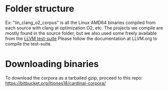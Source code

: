 # Folder structure

Ex: "lin_clang_o2_corpus" is all the Linux AMD64 binaries compiled from each source with clang at optimization O2, etc. The projects we compile are mostly found in the source folder, but we also used some freely available from the [LLVM test-suite](http://llvm.org/releases/3.7.1/test-suite-3.7.1.src.tar.xz) Please follow the documentation at LLVM.org to compile the test-suite.

# Downloading binaries

To download the corpora as a tarballed gzip, proceed to this repo: https://bitbucket.org/ltjones18/cardinal-corpora/
